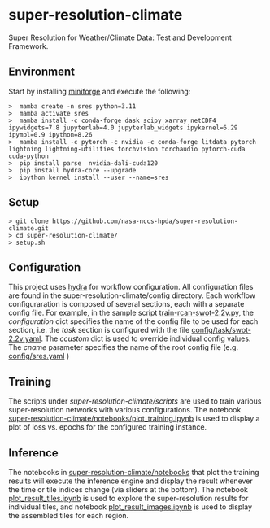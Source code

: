 
# super-resolution-climate

Super Resolution for Weather/Climate Data: Test and Development Framework.

## Environment

Start by installing [miniforge](https://github.com/conda-forge/miniforge) and execute the following:

    >  mamba create -n sres python=3.11
    >  mamba activate sres
    >  mamba install -c conda-forge dask scipy xarray netCDF4 ipywidgets=7.8 jupyterlab=4.0 jupyterlab_widgets ipykernel=6.29 ipympl=0.9 ipython=8.26
    >  mamba install -c pytorch -c nvidia -c conda-forge litdata pytorch lightning lightning-utilities torchvision torchaudio pytorch-cuda cuda-python
    >  pip install parse  nvidia-dali-cuda120
    >  pip install hydra-core --upgrade
    >  ipython kernel install --user --name=sres

## Setup

    > git clone https://github.com/nasa-nccs-hpda/super-resolution-climate.git
    > cd super-resolution-climate/
    > setup.sh

## Configuration

This project uses [hydra](https://hydra.cc) for workflow configuration.  All configuration files are found in the super-resolution-climate/config directory.
Each workflow configuraration is composed of several sections, each with a separate config file. For example, in the sample script [train-rcan-swot-2.2v.py](./scripts/train-rcan-swot-2.2v.py), 
the *configuration* dict specifies the name of the config file to be used for each section, i.e. the *task* section is configured with the file [config/task/swot-2.2v.yaml](./config/task/swot-2.2v.yaml). 
The *ccustom* dict is used to override individual config values.  The *cname* parameter specifies the name of the root config file (e.g. [config/sres.yaml](./config/sres.yaml) )

## Training

The scripts under *super-resolution-climate/scripts* are used to train various super-resolution networks with various configurations. The notebook 
[super-resolution-climate/notebooks/plot_training.ipynb](./notebooks/plot_training.ipynb) is used to display a plot of 
loss vs. epochs for the configured training instance.

## Inference

The notebooks in [super-resolution-climate/notebooks](./notebooks) that plot the training results 
will execute the inference engine and display the result whenever the time or tile 
indices change (via sliders at the bottom).  The notebook [plot_result_tiles.ipynb](./notebooks/plot_result_tiles.ipynb) is 
used to explore the super-resolution results for individual tiles, and notebook [plot_result_images.ipynb](./notebooks/plot_result_images.ipynb) is 
used to display the assembled tiles for each region.











